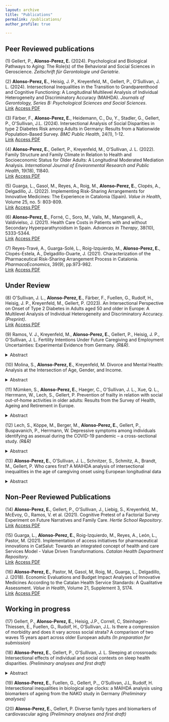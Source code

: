 ```yaml
---
layout: archive
title: "Publications"
permalink: /publications/
author_profile: true

---
```


## Peer Reviewed publications

(1) Gellert, P., **Alonso-Perez, E.** (2024). Psychological and Biological Pathways to Aging: The Role(s) of the Behavioral and Social Sciences in Geroscience. _Zeitschrift für Gerontologie und Geriatrie_.

(2) **Alonso-Perez, E.**, Heisig, J. P., Kreyenfeld, M., Gellert, P., O'Sullivan, J. L. (2024). Intersectional Inequalities in the Transition to Grandparenthood and Cognitive Functioning: A Longitudinal Multilevel Analysis of Individual Heterogeneity and Discriminatory Accuracy (MAIHDA). _Journals of Gerontology, Series B: Psychological Sciences and Social Sciences_.\
<a href="https://doi.org/10.1093/geronb/gbae088"><i class="fas fa-fw fa-unlock-alt" aria-hidden="true"></i>Link</a> <a href="https://e-alonsop.github.io/publications/AlonsoPerez_2024_MAIHDA_grandparenthood.pdf"><i class="fas fa-fw fa-file-pdf" aria-hidden="true"></i>Access PDF</a>

(3) Färber, F., **Alonso-Perez, E.**, Heidemann, C., Du, Y., Stadler, G., Gellert, P., O'Sullivan, J.L. (2024). Intersectional Analysis of Social Disparities in type 2 Diabetes Risk among Adults in Germany: Results from a Nationwide Population-Based Survey. _BMC Public Health_, 24(1), 1-12.\
<a href="https://bmcpublichealth.biomedcentral.com/articles/10.1186/s12889-024-17903-5"><i class="fas fa-fw fa-unlock-alt" aria-hidden="true"></i>Link</a> <a href="https://e-alonsop.github.io/publications/Faerber2024_MAIHDA_diabetes.pdf"><i class="fas fa-fw fa-file-pdf" aria-hidden="true"></i>Access PDF</a>

(4) **Alonso-Perez, E.**, Gellert, P., Kreyenfeld, M., O’Sullivan, J. L. (2022). Family Structure and Family Climate in Relation to Health and Socioeconomic Status for Older Adults: A Longitudinal Moderated Mediation Analysis. _International Journal of Environmental Research and Public Health_, 19(18), 11840.\
<a href="https://www.mdpi.com/1660-4601/19/18/11840/"><i class="fas fa-fw fa-unlock-alt" aria-hidden="true"></i>Link</a> <a href="https://e-alonsop.github.io/publications/AlonsoPerez2022_FamClimate.pdf"><i class="fas fa-fw fa-file-pdf" aria-hidden="true"></i>Access PDF</a>

(5) Guarga, L., Gasol, M., Reyes, A., Roig, M., **Alonso-Perez, E.**, Clopés, A., Delgadillo, J.. (2022). Implementing Risk-Sharing Arrangements for Innovative Medicines: The Experience in Catalonia (Spain). _Value in Health_, Volume 25, no. 5: 803-809.\
<a href="https://www.sciencedirect.com/science/article/pii/S1098301521031727"><i class="fas fa-fw fa-unlock-alt" aria-hidden="true"></i>Link</a> <a href="https://e-alonsop.github.io/publications/Guarga2022.pdf"><i class="fas fa-fw fa-file-pdf" aria-hidden="true"></i>Access PDF</a>

(6) **Alonso-Perez, E.**, Forné, C., Soro, M., Valls, M., Manganelli, A., Valdivielso, J. (2021). Health Care Costs in Patients with and without Secondary Hyperparathyroidism in Spain. _Advances in Therapy_, 38(10), 5333-5344.\
<a href="https://link.springer.com/article/10.1007/s12325-021-01895-4"><i class="fas fa-fw fa-link" aria-hidden="true"></i>Link</a> <a href="https://e-alonsop.github.io/publications/AlonsoPerez2021_sHPT.pdf"><i class="fas fa-fw fa-file-pdf" aria-hidden="true"></i>Access PDF</a>

(7) Reyes-Travé, A., Guarga-Solé, L., Roig-Izquierdo, M., **Alonso-Perez, E.**, Clopés-Estela, A., Delgadillo-Duarte, J. (2021). Characterization of the Pharmaceutical Risk-Sharing Arrangement Process in Catalonia. _PharmacoEconomics_, 39(9), pp.973-982.\
<a href="https://link.springer.com/article/10.1007/s40273-021-01046-1"><i class="fas fa-fw fa-unlock-alt" aria-hidden="true"></i>Link</a> <a href="https://e-alonsop.github.io/publications/ReyesTrave2021.pdf"><i class="fas fa-fw fa-file-pdf" aria-hidden="true"></i>Access PDF</a>

## Under Review

(8) O'Sullivan, J. L., **Alonso-Perez, E.**, Färber, F., Fuellen, G., Rudolf, H., Heisig, J. P., Kreyenfeld, M., Gellert, P. (2023). An Intersectional Perspective on Onset of Type 2 Diabetes in Adults aged 50 and older in Europe: A Multilevel Analysis of Individual Heterogeneity and Discriminatory Accuracy. _(Preprint)_.\
<a href="https://www.researchsquare.com/article/rs-3210698/v1"><i class="fas fa-fw fa-unlock-alt" aria-hidden="true"></i>Link</a> <a href="https://e-alonsop.github.io/publications/OSullivan2023_MAIHDA_preprint.pdf"><i class="fas fa-fw fa-file-pdf" aria-hidden="true"></i>Access PDF</a>

(9) Ramos, V. J., Kreyenfeld, M., **Alonso-Perez, E.**, Gellert, P., Heisig, J. P., O'Sullivan, J. L. Fertility Intentions Under Future Caregiving and Employment Uncertainties: Experimental Evidence from Germany. _(R&R)_.

<details>
  <summary>Abstract</summary>
  
This paper analyzes the effects of future-oriented caregiving and employment uncertainties on fertility intentions in Germany. The impact of uncertainty on fertility intentions has been widely explored in the literature, with a strong focus on past and current experiences of adverse economic conditions. There is limited research on the effects of uncertainty in other domains (e.g. caregiving responsibilities) and possible interactive effects of multiple types of future-oriented uncertainty. Using a vignette experiment from the nationally representative German Socio- Economic Panel Innovation Sample (SOEP-IS) (n=1,750), respondents were randomly exposed to a hypothetical couple’s future caregiving and employment uncertainties, each with four possible levels, and subsequently evaluated their fertility intentions in the short-run. Having no female caregiving responsibilities and no employment uncertainty for both partners in the foreseeable future increases fertility intentions by 2.8 and 1.9 units, respectively, on a 0-10 scale, relative to when future uncertainties are high. While there are gendered differences in the effect of caregiving uncertainty, the effect of employment uncertainty is not moderated by any of the respondents’ own employment characteristics. Respondent-assessed fertility intentions are highest when there are no future caregiving responsibilities and both partners are in secure employment. This paper highlights individual perceptions of the enabling conditions for initiating parenthood and how caregiving responsibilities and employment instability translate to concerns about family formation in aging societies.

</details>

(10) Molina, S., **Alonso-Perez, E.**, Kreyenfeld, M. Divorce and Mental Health: Analysis at the Intersection of Age, Gender, and Income.

<details>
  <summary>Abstract</summary>

This paper examines how divorce relates to mental health, and how this association is stratified by gender, age, and individual income. Data is drawn from German register data, which includes marital histories of divorcees and diagnosed health outcomes. The analytical sample includes persons aged 30-59 in 2015 (n=23,426,639). We employ a Multilevel Analysis of Individual Heterogeneity and Discriminatory Accuracy (MAIHDA) in which the outcome variable is the annual incidence of mental disease diagnosis to compare the patterns of the newly divorced (divorced for less than four years) to the patterns of the never divorced. The analysis helps to identify high-risk populations along the age-gender-income spectrum. Compared to the never divorced, we find a very strong age gradient among newly divorced women. While age seems to be a general risk factor, the small group of women with a very high income face a relatively low risk of receiving a mental disease diagnosis. Among men, older and low-income males are at particularly high risk of being diagnosed with a mental disease.

</details>

(11) Mümken, S., **Alonso-Perez, E.**, Haeger, C., O'Sullivan, J. L., Xue, Q. L., Herrmann, W., Lech, S., Gellert, P. Prevention of frailty in relation with social out-of-home activities in older adults: Results from the Survey of Health, Ageing and Retirement in Europe.

<details>
  <summary>Abstract</summary>
  
Out-of-home mobility and social participation have been identified as resources to postpone frailty. We aim to examine the specific contribution of social out-of-home activities for preventing and reducing frailty. Data from the Survey of Health, Ageing and Retirement in Europe (SHARE) waves six (w6), seven (w7), and eight (w8) were used. Frailty was measured with the SHARE version of the Edmonton Frail-Scale (EFS) with frailty states robust, pre-fail and frail. First, a mediation model with 13,456 robust participants aged ≥ 50 years in w6 was specified with social network size, loneliness (3-Item UCLA loneliness scale), and lack of motivation (EURO-D) as predictors and number of performed social out-of-home activities in w7 as mediator variable on EFS-scores in w8. Age, education, gender, and cohabitation served as covariates. Second, we investigated the association of increasing social out-of-home activities from w6 to w7 with change in EFS-score in w8 using a linear mixed model with 17,439 participants in all frailty states. Direct effects of loneliness (w6) and lack of motivation (w6) on EFS-scores (w8) were partially mediated by social out-of-home activities (loneliness ß=.01; CI 95%=.01 to .02) and (lack of motivation ß=.02; CI 95%=.02 to .03). The linear mixed model revealed a significant effect of increasing social out-of-home activities (w6 to w7) on reduction of EFS-scores (w8) (ß=-.21; CI 95%= -.29 to .14; p<.001). Social out-of-home activities appear to play a crucial role in frailty prevention, which could be used for future interventions.

</details>

(12) Lech, S., Köppe, M., Berger, M., **Alonso-Perez, E.**, Gellert, P., Buspavanich, P., Herrmann, W. Depressive symptoms among individuals identifying as asexual during the COVID-19 pandemic – a cross-sectional study. _(R&R)_

<details>
  <summary>Abstract</summary>
  
Although asexuality became a growing research subject over the last decade, data on the mental health of individuals identifying as asexual is still rare. The key objective of the present study was to examine depressive symptoms among individuals identifying as asexual during the COVID-19 pandemic. Data of LGBTQIA+ (Lesbian, Gay, Bi-sexual, Trans*, Queer, Inter*, Asexual and/or + indicating others within the community) and cis-heterosexual individuals was collected through an online survey during the first (March/April 2020) and the second (January/February 2021) COVID-19 lockdowns in Germany. The survey included questions about sexual and gender identity, depressive symptoms, and asexual identity. Descriptive and regression analysis of N = 6601 participants was conducted. A total of n = 445 individuals identified as asexual. Comparison of means showed that individuals identifying as asexual reported significantly higher depressive symptoms (M = 4.15;47 SD = 1.18) than allosexual individuals (M = 3.53; SD = 1.25) (T (5925) = 9.85, p < .001, 48 95% CI [0.50; 0.74]). Further, regression results indicate identifying as asexual to be significantly associated with higher depressive symptoms compared to identifying as allosexual. The results of this study suggest that individuals identifying as asexual represent a vulnerable group within the group of sexual minorities, one that fundamentally requires special psychosocial support, especially in times of pandemics. A greater attention to the spectrum of asexuality in research and in healthcare provision is of great importance, especially in times of crisis.

</details>

(13) **Alonso-Perez, E.**, O’Sullivan, J. L., Schnitzer, S., Schmitz, A., Brandt, M., Gellert, P. Who cares first? A MAIHDA analysis of intersectional inequalities in the age of caregiving onset using European longitudinal data

<details>
  <summary>Abstract</summary>

Family old age care is a central part of many people's lives in aging societies. The point in a person’s life course at which this caregiving begins has a decisive influence on the health, social and employment development of the caregivers. However, when this onset of caregiving occurs and whether it occurs socially and intersectionally stratified has only been insufficiently investigated. Using data from the Survey of Health, Ageing and Retirement in Europe (SHARE), we included adults who became intragenerational (i.e., partner, siblings) or intergenerational (i.e., parents, in-laws) informal caregivers between waves 1 and 8 (ages 50-95). We applied Multilevel Analysis of Individual Heterogeneity and Discriminatory Accuracy (MAIHDA) to determine the degree of intersectionality in the age of caregiving onset, separately for intra- and intergenerational caregiving (> once per month, either outside or in the household). The combinations of sex/gender, migration background, education and occupation were used to create 48 unique intersectional strata. Intragenerational care (N = 10,495) onset was at 69.46 years on average, with over 10 years of difference between strata. Intersectional strata explained a substantial amount of variation in the age of onset (VPC=6.64%), and up to 26% of these differences were explained by interaction effects. Intergenerational care (N=12,860) onset was at 58.52 years on average, with a difference of almost 6 years between strata. Most variation was due to main effects only, with modest intersectional interaction effects. For both the intra- and intergenerational models the combinations of female sex/gender, low skill occupation and high education were associated with an earlier onset of caregiving. We found clear differences in age of caregiving onset between intersectional strata both in intra- and intergenerational care, with presence of interaction effects in the intragenerational case only. While female sex/gender and low skill occupations were related to an earlier onset, low education was related to a later onset, especially at their intersections. The intersectional nature of caregiving onset within the life course is critical to further understand the prerequisites, meaning and consequences for care providers.

</details>

## Non-Peer Reviewed Publications

(14) **Alonso-Perez, E.**, Gellert, P., O'Sullivan, J., Liebig, S., Kreyenfeld, M., McEvoy, O., Ramos, V. et al. (2021). Cognitive Pretest of a Factorial Survey Experiment on Future Narratives and Family Care. _Hertie School Repository_.\
<a href="https://opus4.kobv.de/opus4-hsog/frontdoor/index/index/docId/4174"><i class="fas fa-fw fa-unlock-alt" aria-hidden="true"></i>Link</a> <a href="https://e-alonsop.github.io/publications/AlonsoPerez2023_Pretest.pdf"><i class="fas fa-fw fa-file-pdf" aria-hidden="true"></i>Access PDF</a>

(15) Guarga, L., **Alonso-Perez, E.**, Roig-Izquierdo, M., Reyes, A., León, L., Pastor, M. (2021). Implementation of access initiatives for pharmaceutical innovations in CatSalut: Towards an integrated concept of health and care Services Model - Value Driven Transformations. _Catalan Health Department Repository_.\
<a href="https://scientiasalut.gencat.cat/handle/11351/6728"><i class="fas fa-fw fa-unlock-alt" aria-hidden="true"></i>Link</a> <a href="https://e-alonsop.github.io/publications/Guarga2021_CatSalut.pdf"><i class="fas fa-fw fa-file-pdf" aria-hidden="true"></i>Access PDF</a>

(16) **Alonso-Perez, E.**, Pastor, M, Gasol, M, Roig, M., Guarga, L., Delgadillo, J.  (2018). Economic Evaluations and Budget Impact Analyses of Innovative Medicines According to the Catalan Health Service Standards: A Qualitative Assessment. _Value in Health_, Volume 21, Supplement 3, S174.\
<a href="https://doi.org/10.1016/j.jval.2018.09.1037"><i class="fas fa-fw fa-unlock-alt" aria-hidden="true"></i>Link</a> <a href="https://e-alonsop.github.io/publications/AlonsoPerez2018_EE_CatSalut.pdf"><i class="fas fa-fw fa-file-pdf" aria-hidden="true"></i>Access PDF</a>

## Working in progress

(17) Gellert, P., **Alonso-Perez, E.**, Heisig, J.P., Correll, C, Steinhagen-Thiessen, E., Fuellen, G., Rudolf, H., O‘Sullivan, J.L. Is there a compression of morbidity and does it vary across social strata? A comparison of two waves 15 years apart across older European adults _(In preparation for submission)_

(18) **Alonso-Perez, E.**, Gellert, P., O'Sullivan, J. L. Sleeping at crossroads: Intersectional effects of individual and social contexts on sleep health disparities. _(Preliminary analyses and first draft)_

<details>
  <summary>Abstract</summary>

Sleep health is unevenly distributed across population subgroups. Previous research has focused on social determinants of sleep both at the individual and social-context level, but further evidence is needed regarding the intersectionality of these aspects together. We investigate sleep health disparities through the social-ecological model of sleep health and an intersectional lens, incorporating social determinants of sleep for individuals embedded in their neighborhood context. We exploited data from 26,850 individuals aged 50 and older from Waves 4 and 5 of the Survey of Health, Aging and Retirement in Europe (SHARE). Neighborhood-level characteristics were interacted with individual axes of social inequalities to create 96 unique intersectional strata. We applied Multilevel Analysis of Individual Heterogeneity and Discriminatory Accuracy (MAIHDA) to explore variations in sleep disturbances across intersectional strata. Intersectional strata explained 9.01% of variance in sleep disturbances, with the most socially vulnerable groups (i.e., women with migration background, low SES and living in disadvantaged neighborhoods) displaying the most sleep disturbances. Sex/gender and neighborhood context were the main predictors of such differences. Although we found some multiplicative effects, most sleep health disparities were driven by additive main effects. Given the importance of sleep health and the growing social inequalities, intersectionality is as a useful tool to map and decompose sleep disparities. Interventions should go beyond the individual-level and include neighborhood-level measures to promote sleep equity and improve health outcomes. Tailored prevention actions should target socially disadvantaged groups, especially women living in disadvantaged neighborhoods.

</details>

(19) **Alonso-Perez, E.**, Fuellen, G., Gellert, P.,, O’Sullivan, J.L, Rudolf, H. Intersectional inequalities in biological age clocks: a MAIHDA analysis using biomarkers of ageing from the NAKO study in Germany _(Preliminary analyses)_

(20) **Alonso-Perez, E.**, Gellert, P. Diverse family types and biomarkers of cardiovascular aging _(Preliminary analyses and first draft)_
